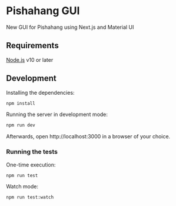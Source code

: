 # Pishahang GUI

New GUI for Pishahang using Next.js and Material UI

## Requirements

[Node.js](https://nodejs.org/en/) v10 or later

## Development

Installing the dependencies:

```bash
npm install
```

Running the server in development mode:

```bash
npm run dev
```

Afterwards, open http://localhost:3000 in a browser of your choice.

### Running the tests

One-time execution:

```bash
npm run test
```

Watch mode:

```bash
npm run test:watch
```
